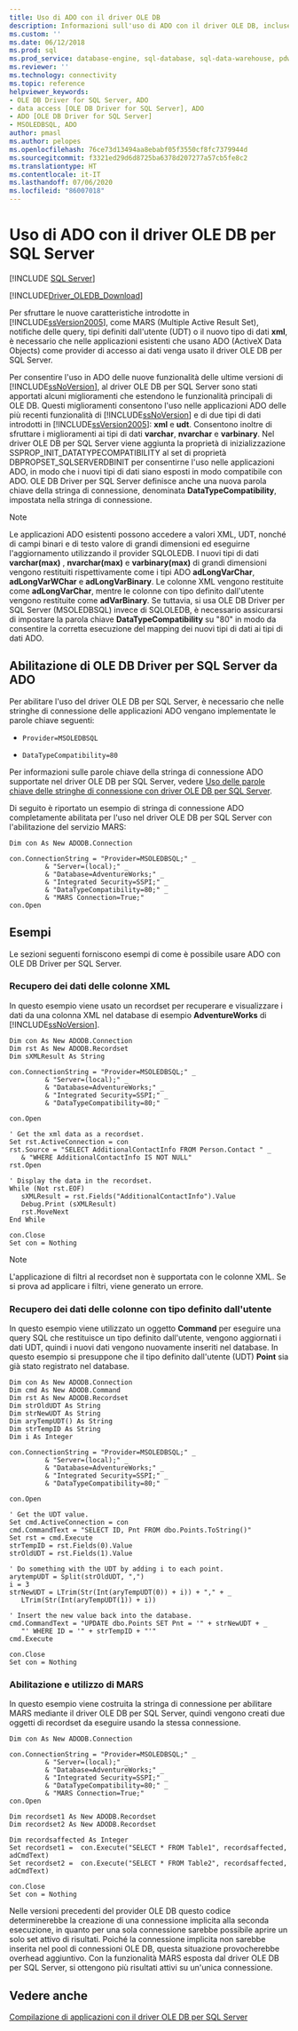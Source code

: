 ```yaml
---
title: Uso di ADO con il driver OLE DB
description: Informazioni sull'uso di ADO con il driver OLE DB, incluse le nuove funzionalità come Multiple Active Result Set, notifiche delle query, tipi definiti dall'utente o il tipo di dati xml.
ms.custom: ''
ms.date: 06/12/2018
ms.prod: sql
ms.prod_service: database-engine, sql-database, sql-data-warehouse, pdw
ms.reviewer: ''
ms.technology: connectivity
ms.topic: reference
helpviewer_keywords:
- OLE DB Driver for SQL Server, ADO
- data access [OLE DB Driver for SQL Server], ADO
- ADO [OLE DB Driver for SQL Server]
- MSOLEDBSQL, ADO
author: pmasl
ms.author: pelopes
ms.openlocfilehash: 76ce73d13494aa8ebabf05f3550cf8fc7379944d
ms.sourcegitcommit: f3321ed29d6d8725ba6378d207277a57cb5fe8c2
ms.translationtype: HT
ms.contentlocale: it-IT
ms.lasthandoff: 07/06/2020
ms.locfileid: "86007018"
---
```

# <a name="using-ado-with-ole-db-driver-for-sql-server"></a>Uso di ADO con il driver OLE DB per SQL Server
[!INCLUDE [SQL Server](../../../includes/applies-to-version/sql-asdb-asdbmi-asa-pdw.md)]

[!INCLUDE[Driver_OLEDB_Download](../../../includes/driver_oledb_download.md)]

  Per sfruttare le nuove caratteristiche introdotte in [!INCLUDE[ssVersion2005](../../../includes/ssversion2005-md.md)], come MARS (Multiple Active Result Set), notifiche delle query, tipi definiti dall'utente (UDT) o il nuovo tipo di dati **xml**, è necessario che nelle applicazioni esistenti che usano ADO (ActiveX Data Objects) come provider di accesso ai dati venga usato il driver OLE DB per SQL Server.  
  
 Per consentire l'uso in ADO delle nuove funzionalità delle ultime versioni di [!INCLUDE[ssNoVersion](../../../includes/ssnoversion-md.md)], al driver OLE DB per SQL Server sono stati apportati alcuni miglioramenti che estendono le funzionalità principali di OLE DB. Questi miglioramenti consentono l'uso nelle applicazioni ADO delle più recenti funzionalità di [!INCLUDE[ssNoVersion](../../../includes/ssnoversion-md.md)] e di due tipi di dati introdotti in [!INCLUDE[ssVersion2005](../../../includes/ssversion2005-md.md)]: **xml** e **udt**. Consentono inoltre di sfruttare i miglioramenti ai tipi di dati **varchar**, **nvarchar** e **varbinary**. Nel driver OLE DB per SQL Server viene aggiunta la proprietà di inizializzazione SSPROP_INIT_DATATYPECOMPATIBILITY al set di proprietà DBPROPSET_SQLSERVERDBINIT per consentirne l'uso nelle applicazioni ADO, in modo che i nuovi tipi di dati siano esposti in modo compatibile con ADO. OLE DB Driver per SQL Server definisce anche una nuova parola chiave della stringa di connessione, denominata **DataTypeCompatibility**, impostata nella stringa di connessione.  

> [!NOTE]  
>  Le applicazioni ADO esistenti possono accedere a valori XML, UDT, nonché di campi binari e di testo valore di grandi dimensioni ed eseguirne l'aggiornamento utilizzando il provider SQLOLEDB. I nuovi tipi di dati **varchar(max)** , **nvarchar(max)** e **varbinary(max)** di grandi dimensioni vengono restituiti rispettivamente come i tipi ADO **adLongVarChar**, **adLongVarWChar** e **adLongVarBinary**. Le colonne XML vengono restituite come **adLongVarChar**, mentre le colonne con tipo definito dall'utente vengono restituite come **adVarBinary**. Se tuttavia, si usa OLE DB Driver per SQL Server (MSOLEDBSQL) invece di SQLOLEDB, è necessario assicurarsi di impostare la parola chiave **DataTypeCompatibility** su "80" in modo da consentire la corretta esecuzione del mapping dei nuovi tipi di dati ai tipi di dati ADO.  

## <a name="enabling-ole-db-driver-for-sql-server-from-ado"></a>Abilitazione di OLE DB Driver per SQL Server da ADO  
 Per abilitare l'uso del driver OLE DB per SQL Server, è necessario che nelle stringhe di connessione delle applicazioni ADO vengano implementate le parole chiave seguenti:  

-   `Provider=MSOLEDBSQL`  

-   `DataTypeCompatibility=80`  

 Per informazioni sulle parole chiave della stringa di connessione ADO supportate nel driver OLE DB per SQL Server, vedere [Uso delle parole chiave delle stringhe di connessione con driver OLE DB per SQL Server](using-connection-string-keywords-with-oledb-driver-for-sql-server.md).  

 Di seguito è riportato un esempio di stringa di connessione ADO completamente abilitata per l'uso nel driver OLE DB per SQL Server con l'abilitazione del servizio MARS:  

```  
Dim con As New ADODB.Connection  

con.ConnectionString = "Provider=MSOLEDBSQL;" _  
         & "Server=(local);" _  
         & "Database=AdventureWorks;" _   
         & "Integrated Security=SSPI;" _  
         & "DataTypeCompatibility=80;" _  
         & "MARS Connection=True;"  
con.Open  
```  

## <a name="examples"></a>Esempi  
 Le sezioni seguenti forniscono esempi di come è possibile usare ADO con OLE DB Driver per SQL Server.  

### <a name="retrieving-xml-column-data"></a>Recupero dei dati delle colonne XML  
 In questo esempio viene usato un recordset per recuperare e visualizzare i dati da una colonna XML nel database di esempio **AdventureWorks** di [!INCLUDE[ssNoVersion](../../../includes/ssnoversion-md.md)].  

```  
Dim con As New ADODB.Connection  
Dim rst As New ADODB.Recordset  
Dim sXMLResult As String  

con.ConnectionString = "Provider=MSOLEDBSQL;" _  
         & "Server=(local);" _  
         & "Database=AdventureWorks;" _   
         & "Integrated Security=SSPI;" _   
         & "DataTypeCompatibility=80;"  

con.Open  

' Get the xml data as a recordset.  
Set rst.ActiveConnection = con  
rst.Source = "SELECT AdditionalContactInfo FROM Person.Contact " _  
   & "WHERE AdditionalContactInfo IS NOT NULL"  
rst.Open  

' Display the data in the recordset.  
While (Not rst.EOF)  
   sXMLResult = rst.Fields("AdditionalContactInfo").Value  
   Debug.Print (sXMLResult)  
   rst.MoveNext  
End While  

con.Close  
Set con = Nothing  
```  

> [!NOTE]  
>  L'applicazione di filtri al recordset non è supportata con le colonne XML. Se si prova ad applicare i filtri, viene generato un errore.  

### <a name="retrieving-udt-column-data"></a>Recupero dei dati delle colonne con tipo definito dall'utente  
 In questo esempio viene utilizzato un oggetto **Command** per eseguire una query SQL che restituisce un tipo definito dall'utente, vengono aggiornati i dati UDT, quindi i nuovi dati vengono nuovamente inseriti nel database. In questo esempio si presuppone che il tipo definito dall'utente (UDT) **Point** sia già stato registrato nel database.  

```  
Dim con As New ADODB.Connection  
Dim cmd As New ADODB.Command  
Dim rst As New ADODB.Recordset  
Dim strOldUDT As String  
Dim strNewUDT As String  
Dim aryTempUDT() As String  
Dim strTempID As String  
Dim i As Integer  

con.ConnectionString = "Provider=MSOLEDBSQL;" _  
         & "Server=(local);" _  
         & "Database=AdventureWorks;" _   
         & "Integrated Security=SSPI;" _  
         & "DataTypeCompatibility=80;"  

con.Open  

' Get the UDT value.  
Set cmd.ActiveConnection = con  
cmd.CommandText = "SELECT ID, Pnt FROM dbo.Points.ToString()"  
Set rst = cmd.Execute  
strTempID = rst.Fields(0).Value  
strOldUDT = rst.Fields(1).Value  

' Do something with the UDT by adding i to each point.  
arytempUDT = Split(strOldUDT, ",")  
i = 3  
strNewUDT = LTrim(Str(Int(aryTempUDT(0)) + i)) + "," + _  
   LTrim(Str(Int(aryTempUDT(1)) + i))  

' Insert the new value back into the database.  
cmd.CommandText = "UPDATE dbo.Points SET Pnt = '" + strNewUDT + _  
   "' WHERE ID = '" + strTempID + "'"  
cmd.Execute  

con.Close  
Set con = Nothing  
```  

### <a name="enabling-and-using-mars"></a>Abilitazione e utilizzo di MARS  
 In questo esempio viene costruita la stringa di connessione per abilitare MARS mediante il driver OLE DB per SQL Server, quindi vengono creati due oggetti di recordset da eseguire usando la stessa connessione.  

```  
Dim con As New ADODB.Connection  

con.ConnectionString = "Provider=MSOLEDBSQL;" _  
         & "Server=(local);" _  
         & "Database=AdventureWorks;" _   
         & "Integrated Security=SSPI;" _  
         & "DataTypeCompatibility=80;" _  
         & "MARS Connection=True;"  
con.Open  

Dim recordset1 As New ADODB.Recordset  
Dim recordset2 As New ADODB.Recordset  

Dim recordsaffected As Integer  
Set recordset1 =  con.Execute("SELECT * FROM Table1", recordsaffected, adCmdText)  
Set recordset2 =  con.Execute("SELECT * FROM Table2", recordsaffected, adCmdText)  

con.Close  
Set con = Nothing  
```  

 Nelle versioni precedenti del provider OLE DB questo codice determinerebbe la creazione di una connessione implicita alla seconda esecuzione, in quanto per una sola connessione sarebbe possibile aprire un solo set attivo di risultati. Poiché la connessione implicita non sarebbe inserita nel pool di connessioni OLE DB, questa situazione provocherebbe overhead aggiuntivo. Con la funzionalità MARS esposta dal driver OLE DB per SQL Server, si ottengono più risultati attivi su un'unica connessione.  

## <a name="see-also"></a>Vedere anche  
 [Compilazione di applicazioni con il driver OLE DB per SQL Server](building-applications-with-oledb-driver-for-sql-server.md)  
